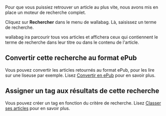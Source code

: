 Pour que vous puissiez retrouver un article au plus vite, nous avons mis en place un moteur de recherche complet. 

Cliquez sur **Rechercher** dans le menu de wallabag. Là, saisissez un terme de recherche. 

wallabag ira parcourir tous vos articles et affichera ceux qui contiennent le terme de recherche dans leur titre ou dans le contenu de l'article. 

## Convertir cette recherche au format ePub
Vous pouvez convertir les articles retournés au format ePub, pour les lire sur une liseuse par exemple. Lisez [Convertir en ePub](http://doc.wallabag.org/fr/Convertir_en_ePub) pour en savoir plus.

## Assigner un tag aux résultats de cette recherche
Vous pouvez créer un tag en fonction du critère de recherche. Lisez [Classer ses articles](http://doc.wallabag.org/fr/Classer_ses_articles) pour en savoir plus.